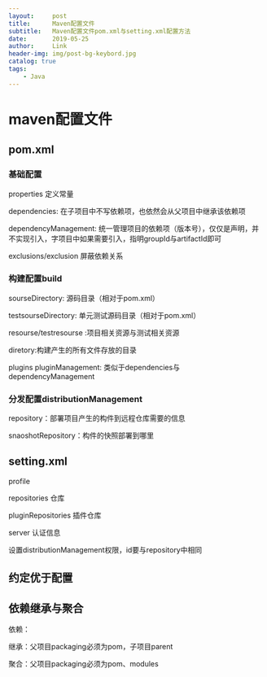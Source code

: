 ```yaml
---
layout:     post
title:      Maven配置文件
subtitle:   Maven配置文件pom.xml与setting.xml配置方法
date:       2019-05-25
author:     Link
header-img: img/post-bg-keybord.jpg
catalog: true
tags:
    - Java
---
```


# maven配置文件

## pom.xml

### 基础配置

properties 定义常量

dependencies: 在子项目中不写依赖项，也依然会从父项目中继承该依赖项

dependencyManagement: 统一管理项目的依赖项（版本号），仅仅是声明，并不实现引入，字项目中如果需要引入，指明groupId与artifactId即可

exclusions/exclusion 屏蔽依赖关系

### 构建配置build

sourseDirectory: 源码目录（相对于pom.xml）

testsourseDirectory: 单元测试源码目录（相对于pom.xml）

resourse/testresourse :项目相关资源与测试相关资源

diretory:构建产生的所有文件存放的目录

plugins pluginManagement: 类似于dependencies与dependencyManagement

### 分发配置distributionManagement

repository：部署项目产生的构件到远程仓库需要的信息

snaoshotRepository：构件的快照部署到哪里

## setting.xml

profile

repositories 仓库

pluginRepositories 插件仓库

server 认证信息

设置distributionManagement权限，id要与repository中相同

## 约定优于配置

## 依赖继承与聚合

依赖：

继承：父项目packaging必须为pom，子项目parent

聚合：父项目packaging必须为pom、modules